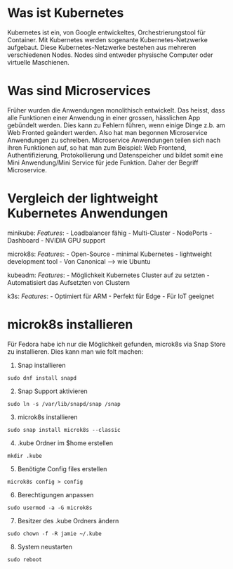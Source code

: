 # Was ist Kubernetes
Kubernetes ist ein, von Google entwickeltes, Orchestrierungstool für Container. Mit Kubernetes werden sogenante Kubernetes-Netzwerke aufgebaut. Diese Kubernetes-Netzwerke bestehen aus mehreren verschiedenen Nodes. Nodes sind entweder physische Computer oder virtuelle Maschienen. 

# Was sind Microservices
Früher wurden die Anwendungen monolithisch entwickelt. Das heisst, dass alle Funktionen einer Anwendung in einer grossen, hässlichen App gebündelt werden. Dies kann zu Fehlern führen, wenn einige Dinge z.b. am Web Fronted geändert werden. Also hat man begonnen Microservice Anwendungen zu schreiben. Microservice Anwendungen teilen sich nach ihren Funktionen auf, so hat man zum Beispiel: Web Frontend, Authentifizierung, Protokollierung und Datenspeicher und bildet somit eine Mini Anwendung/Mini Service für jede Funktion. Daher der Begriff Microservice.

# Vergleich der lightweight Kubernetes Anwendungen
minikube:
	_Features_:
        	- Loadbalancer fähig
        	- Multi-Cluster
        	- NodePorts
   		- Dashboard
        	- NVIDIA GPU support

microk8s:
	_Features_:
		- Open-Source
		- minimal Kubernetes
		- lightweight development tool
		- Von Canonical --> wie Ubuntu

kubeadm:
	_Features_:
		- Möglichkeit Kubernetes Cluster auf zu setzten
		- Automatisiert das Aufsetzten von Clustern

k3s:
	_Features_:
		- Optimiert für ARM
		- Perfekt für Edge
		- Für IoT geeignet

# microk8s installieren
Für Fedora habe ich nur die Möglichkeit gefunden, microk8s via Snap Store zu installieren.
Dies kann man wie folt machen:
1. Snap installieren
```
sudo dnf install snapd
```
2. Snap Support aktivieren
```
sudo ln -s /var/lib/snapd/snap /snap
```
3. microk8s installieren
```
sudo snap install microk8s --classic
```
4. .kube Ordner im $home erstellen
```
mkdir .kube
```
5. Benötigte Config files erstellen
```
microk8s config > config
```
6. Berechtigungen anpassen
```
sudo usermod -a -G microk8s
```
7. Besitzer des .kube Ordners ändern
```
sudo chown -f -R jamie ~/.kube
```
8. System neustarten
```
sudo reboot
```
